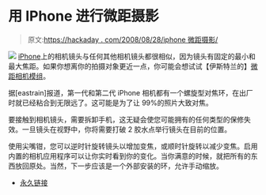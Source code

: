 # 用 IPhone 进行微距摄影

> 原文:[https://hackaday . com/2008/08/28/iphone 微距摄影/](https://hackaday.com/2008/08/28/macro-photography-with-an-iphone/)

![](../Images/f202eb7ed744a17fbd97438761a28bc3.png)
[iPhone](http://www.mahalo.com/Iphone)上的相机镜头与任何其他相机镜头都很相似，因为镜头有固定的最小和最大焦距。如果你想离你的拍摄对象更近一点，你可能会想试试【伊斯特兰的】[微距相机模组](http://www.eastrain.com/?p=73)。

据[eastrain]报道，第一代和第二代 iPhone 相机都有一个螺旋型对焦环，在出厂时就已经粘合到无限远了。这可能是为了让 99%的照片大致对焦。

要接触到相机镜头，需要拆卸手机，这无疑会使您可能拥有的任何类型的保修失效。一旦镜头在视野中，你将需要打破 2 胶水点举行镜头在目前的位置。

使用尖嘴钳，您可以逆时针旋转镜头以增加变焦，或顺时针旋转以减少变焦。启用内置的相机应用程序可以让你实时看到你的变化。当你满意的时候，就把所有的东西放回原处。当然，下一步应该是一个外部安装的环，允许手动缩放。

*   [永久链接](http://www.eastrain.com/?p=73)